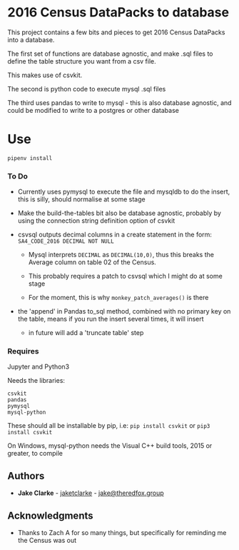 # 2016 Census DataPacks to database

This project contains a few bits and pieces to get 2016 Census DataPacks into a database.

The first set of functions are database agnostic, and make .sql files to define the table structure you want from a csv file.

This makes use of csvkit.

The second is python code to execute mysql .sql files

The third uses pandas to write to mysql - this is also database agnostic, and could be modified to write to a postgres or other database

# Use

`pipenv install`

### To Do

* Currently uses pymysql to execute the file and mysqldb to do the insert, this is silly, should normalise at some stage

* Make the build-the-tables bit also be database agnostic, probably by using the connection string definition option of csvkit

* csvsql outputs decimal columns in a create statement in the form: `SA4_CODE_2016 DECIMAL NOT NULL`

	* Mysql interprets `DECIMAL` as `DECIMAL(10,0)`, thus this breaks the Average column on table 02 of the Census.

	* This probably requires a patch to csvsql which I might do at some stage

	* For the moment, this is why `monkey_patch_averages()` is there

* the 'append' in Pandas to_sql method, combined with no primary key on the table, means if you run the insert several times, it will insert
	* in future will add a 'truncate table' step

### Requires

Jupyter and Python3

Needs the libraries:

```
csvkit
pandas
pymysql
mysql-python
```

These should all be installable by pip, i.e: `pip install csvkit` or `pip3 install csvkit`

On Windows, mysql-python needs the Visual C++ build tools, 2015 or greater, to compile

## Authors

* **Jake Clarke** - [jaketclarke](https://github.com/jaketclarke) - jake@theredfox.group

## Acknowledgments

* Thanks to Zach A for so many things, but specifically for reminding me the Census was out